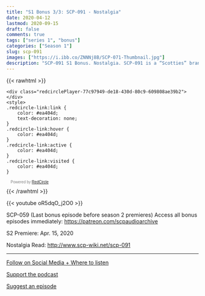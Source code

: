 ```yaml
---
title: "S1 Bonus 3/3: SCP-091 - Nostalgia"
date: 2020-04-12
lastmod: 2020-09-15
draft: false
comments: true
tags: ["series 1", "bonus"]
categories: ["Season 1"]
slug: scp-091
images: ["https://i.ibb.co/ZNNNj8B/SCP-071-Thumbnail.jpg"]
description: "SCP-091 S1 Bonus. Nostalgia. SCP-091 is a “Scotties” brand tissue box, currently empty."
---
```


{{< rawhtml >}}
<script async defer onload="redcircleIframe();" src="https://api.podcache.net/embedded-player/sh/63705181-2bd5-4fc1-a869-6f5b27226efa/ep/77c97949-de18-430d-80c9-609808ae39b2"></script>
    <div class="redcirclePlayer-77c97949-de18-430d-80c9-609808ae39b2"></div>
    <style>
    .redcircle-link:link {
        color: #ea404d;
        text-decoration: none;
    }
    .redcircle-link:hover {
        color: #ea404d;
    }
    .redcircle-link:active {
        color: #ea404d;
    }
    .redcircle-link:visited {
        color: #ea404d;
    }
</style>
<p style="margin-top:3px;margin-left:11px;font-family: sans-serif;font-size: 10px; color: gray;">Powered by <a class="redcircle-link" href="https://redcircle.com?utm_source=rc_embedded_player&utm_medium=web&utm_campaign=embedded_v1">RedCircle</a></p>
{{< /rawhtml >}}

{{< youtube oR5dqO_j2O0 >}}

SCP-059 (Last bonus episode before season 2 premieres)
Access all bonus episodes immediately: https://patreon.com/scpaudioarchive

S2 Premiere: Apr. 15, 2020

Nostalgia
Read: http://www.scp-wiki.net/scp-091

---

[Follow on Social Media + Where to listen](/links)

[Support the podcast](/support)

[Suggest an episode](/suggest)
